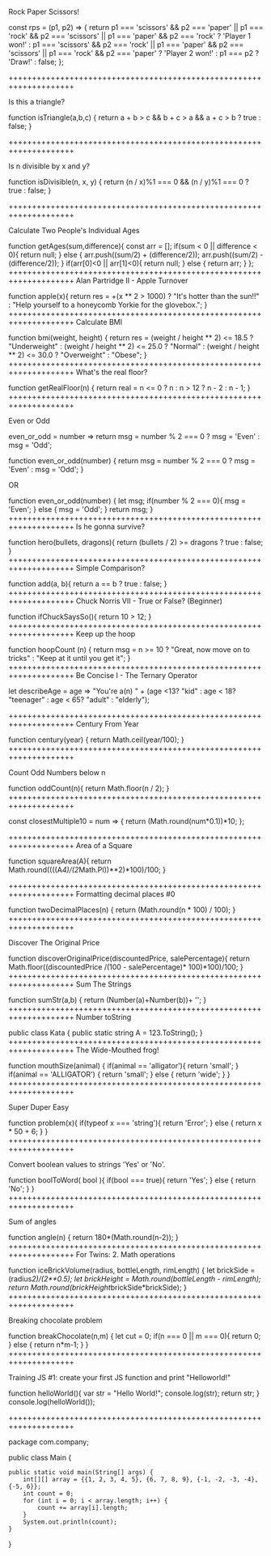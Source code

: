 Rock Paper Scissors!

const rps = (p1, p2) => {
  return p1 === 'scissors' && p2 === 'paper' || p1 === 'rock' && p2 === 'scissors' || p1 === 'paper' && p2 === 'rock' ? 'Player 1 won!' : p1 === 'scissors' && p2 === 'rock' || p1 === 'paper' && p2 === 'scissors' || p1 === 'rock' && p2 === 'paper' ? 'Player 2 won!' : p1 === p2 ? 'Draw!' : false;
};

++++++++++++++++++++++++++++++++++++++++++++++++++++++++++++++++++++

Is this a triangle?

function isTriangle(a,b,c)
{
   return a + b > c && b + c > a && a + c > b ? true : false;
}

++++++++++++++++++++++++++++++++++++++++++++++++++++++++++++++++++++

Is n divisible by x and y?

function isDivisible(n, x, y) {
  return (n / x)%1 === 0 && (n / y)%1 === 0 ? true : false;
}

++++++++++++++++++++++++++++++++++++++++++++++++++++++++++++++++++++

Calculate Two People's Individual Ages

function getAges(sum,difference){
  const arr = [];
  if(sum < 0 || difference < 0){
    return null;
    } else {
        arr.push((sum/2) + (difference/2));
        arr.push((sum/2) - (difference/2));
    }
  if(arr[0]<0 || arr[1]<0){
    return null;
  } else {
  return arr;
  }
};
++++++++++++++++++++++++++++++++++++++++++++++++++++++++++++++++++++
Alan Partridge II - Apple Turnover

function apple(x){
  return res = +(x ** 2 > 1000) ? "It\'s hotter than the sun!!" : "Help yourself to a honeycomb Yorkie for the glovebox.";
}
++++++++++++++++++++++++++++++++++++++++++++++++++++++++++++++++++++
Calculate BMI

function bmi(weight, height) {
  return res = (weight / height ** 2) <= 18.5 ? "Underweight" : (weight / height ** 2) <= 25.0 ? "Normal" : (weight / height ** 2) <= 30.0 ? "Overweight" : "Obese";
}
++++++++++++++++++++++++++++++++++++++++++++++++++++++++++++++++++++
What's the real floor?

function getRealFloor(n) {
  return real = n <= 0 ? n : n > 12 ? n - 2 : n - 1;
}
++++++++++++++++++++++++++++++++++++++++++++++++++++++++++++++++++++

Even or Odd

even_or_odd = number => return msg = number % 2 === 0 ? msg = 'Even' : msg = 'Odd';

function even_or_odd(number) {
  return msg = number % 2 === 0 ? msg = 'Even' : msg = 'Odd';
}

OR

function even_or_odd(number) {
  let msg;
   if(number % 2 === 0){
     msg = 'Even';
   } else {
     msg = 'Odd';
    }
   return msg;
}
++++++++++++++++++++++++++++++++++++++++++++++++++++++++++++++++++++
Is he gonna survive?

function hero(bullets, dragons){
  return (bullets / 2) >= dragons ? true : false;
}
++++++++++++++++++++++++++++++++++++++++++++++++++++++++++++++++++++
Simple Comparison?

function add(a, b){
	return a == b ? true : false;
}
++++++++++++++++++++++++++++++++++++++++++++++++++++++++++++++++++++
Chuck Norris VII - True or False? (Beginner)

function ifChuckSaysSo(){
  return 10 > 12;
}
++++++++++++++++++++++++++++++++++++++++++++++++++++++++++++++++++++
Keep up the hoop

function hoopCount (n) {
   return msg = n >= 10 ? "Great, now move on to tricks" : "Keep at it until you get it";
}
++++++++++++++++++++++++++++++++++++++++++++++++++++++++++++++++++++
Be Concise I - The Ternary Operator

let describeAge = age => "You're a(n) " + (age <13? "kid" : age < 18? "teenager" : age < 65?
    "adult" : "elderly");
    
++++++++++++++++++++++++++++++++++++++++++++++++++++++++++++++++++++
Century From Year

function century(year) {
  return Math.ceil(year/100);
}
++++++++++++++++++++++++++++++++++++++++++++++++++++++++++++++++++++

Count Odd Numbers below n

function oddCount(n){
  return Math.floor(n / 2);
}
++++++++++++++++++++++++++++++++++++++++++++++++++++++++++++++++++++

const closestMultiple10 = num => {
  return (Math.round(num*0.1))*10;
};

++++++++++++++++++++++++++++++++++++++++++++++++++++++++++++++++++++
Area of a Square

function squareArea(A){
  return Math.round((((A*4)/(2*Math.PI))**2)*100)/100;
}

++++++++++++++++++++++++++++++++++++++++++++++++++++++++++++++++++++
Formatting decimal places #0

function twoDecimalPlaces(n) {
  return (Math.round(n * 100) / 100);
}
++++++++++++++++++++++++++++++++++++++++++++++++++++++++++++++++++++

Discover The Original Price

function discoverOriginalPrice(discountedPrice, salePercentage){
  return Math.floor((discountedPrice /(100 - salePercentage)* 100)*100)/100;
}
++++++++++++++++++++++++++++++++++++++++++++++++++++++++++++++++++++
Sum The Strings

function sumStr(a,b) {
  return (Number(a)+Number(b))+ '';
}
++++++++++++++++++++++++++++++++++++++++++++++++++++++++++++++++++++
Number toString

public class Kata
{
  public static string A = 123.ToString();
}
++++++++++++++++++++++++++++++++++++++++++++++++++++++++++++++++++++
The Wide-Mouthed frog!

function mouthSize(animal) {
  if(animal == 'alligator'){
    return 'small';
  } if(animal == 'ALLIGATOR') {
    return 'small';
  } else {
    return 'wide';
  }
}
++++++++++++++++++++++++++++++++++++++++++++++++++++++++++++++++++++

Super Duper Easy

function problem(x){
  if(typeof x === 'string'){
    return 'Error';
  } else {
    return x * 50 + 6;
  }
}
++++++++++++++++++++++++++++++++++++++++++++++++++++++++++++++++++++

Convert boolean values to strings 'Yes' or 'No'.

function boolToWord( bool ){
  if(bool === true){
    return 'Yes';
  } else {
    return 'No';
  }
}
++++++++++++++++++++++++++++++++++++++++++++++++++++++++++++++++++++

Sum of angles

function angle(n) {
  return 180*(Math.round(n-2));
}
++++++++++++++++++++++++++++++++++++++++++++++++++++++++++++++++++++
For Twins: 2. Math operations

function iceBrickVolume(radius, bottleLength, rimLength) {
  let brickSide = (radius*2)/(2**0.5);
  let brickHeight = Math.round(bottleLength - rimLength);
  return Math.round(brickHeight*brickSide*brickSide);
}
++++++++++++++++++++++++++++++++++++++++++++++++++++++++++++++++++++

Breaking chocolate problem

function breakChocolate(n,m) {
  let cut = 0;
  if(n === 0 || m === 0){
    return 0;
  } else {
    return n*m-1;
  }
}
++++++++++++++++++++++++++++++++++++++++++++++++++++++++++++++++++++


Training JS #1: create your first JS function and print "Helloworld!"

function helloWorld(){
var str = "Hello World!";
console.log(str);
return str;
}
console.log(helloWorld());

++++++++++++++++++++++++++++++++++++++++++++++++++++++++++++++++++++

package com.company;

public class Main {

    public static void main(String[] args) {
	    int[][] array = {{1, 2, 3, 4, 5}, {6, 7, 8, 9}, {-1, -2, -3, -4}, {-5, 6}};
	    int count = 0;
	    for (int i = 0; i < array.length; i++) {
	        count += array[i].length;
        }
	    System.out.println(count);
    }
}
